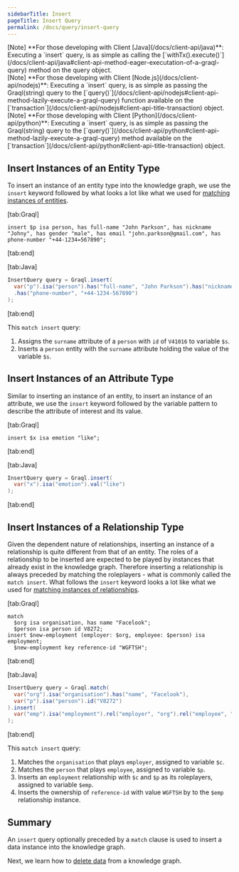 ```yaml
---
sidebarTitle: Insert
pageTitle: Insert Query
permalink: /docs/query/insert-query
---
```


<div class = "note">
[Note]
**For those developing with Client [Java](/docs/client-api/java)**: Executing a `insert` query, is as simple as calling the [`withTx().execute()`](/docs/client-api/java#client-api-method-eager-executation-of-a-graql-query) method on the query object.
</div>

<div class = "note">
[Note]
**For those developing with Client [Node.js](/docs/client-api/nodejs)**: Executing a `insert` query, is as simple as passing the Graql(string) query to the [`query()`](/docs/client-api/nodejs#client-api-method-lazily-execute-a-graql-query) function available on the [`transaction`](/docs/client-api/nodejs#client-api-title-transaction) object.
</div>

<div class = "note">
[Note]
**For those developing with Client [Python](/docs/client-api/python)**: Executing a `insert` query, is as simple as passing the Graql(string) query to the [`query()`](/docs/client-api/python#client-api-method-lazily-execute-a-graql-query) method available on the [`transaction`](/docs/client-api/python#client-api-title-transaction) object.
</div>

## Insert Instances of an Entity Type
To insert an instance of an entity type into the knowledge graph, we use the `insert` keyword followed by what looks a lot like what we used for [matching instances of entities](/docs/query/match-clause#match-instances-of-an-entity).

<div class="tabs dark">

[tab:Graql]
```graql
insert $p isa person, has full-name "John Parkson", has nickname "Johny", has gender "male", has email "john.parkson@gmail.com", has phone-number "+44-1234=567890";
```
[tab:end]

[tab:Java]
```java
InsertQuery query = Graql.insert(
  var("p").isa("person").has("full-name", "John Parkson").has("nickname", "Johny").has("email", "john.parkson@gmail.com")
  .has("phone-number", "+44-1234-567890")
);
```
[tab:end]
</div>

<!-- In a scenario where the instance to be inserted owns an attribute whose value must be extracted from the existing data, we use the so-called `match insert` query.

<div class="tabs dark">

[tab:Graql]
```graql
match
  $p-a isa person id V41016, has surname $s;
  insert $p-b isa person, has surname $s;
```
[tab:end]

[tab:Java]
```java
InsertQuery query = Graql.match(
  var("p-a").isa("person").id("V41016").has("surname", var("s"))
).insert(
  var("p-b").isa("person").has("surname", var("s"))
);
```
1.5 transaction.execute(query.toString());
transaction.commit();
[tab:end]
</div> -->

This `match insert` query:
1. Assigns the `surname` attribute of a `person` with `id` of `V41016` to variable `$s`.
2. Inserts a `person` entity with the `surname` attribute holding the value of the variable `$s`.

## Insert Instances of an Attribute Type
Similar to inserting an instance of an entity, to insert an instance of an attribute, we use the `insert` keyword followed by the variable pattern to describe the attribute of interest and its value.

<div class="tabs dark">

[tab:Graql]
```graql
insert $x isa emotion "like";
```
[tab:end]

[tab:Java]
```java
InsertQuery query = Graql.insert(
  var("x").isa("emotion").val("like")
);
```
[tab:end]
</div>

## Insert Instances of a Relationship Type
Given the dependent nature of relationships, inserting an instance of a relationship is quite different from that of an entity. The roles of a relationship to be inserted are expected to be played by instances that already exist in the knowledge graph. Therefore inserting a relationship is always preceded by matching the roleplayers - what is commonly called the `match insert`. What follows the `insert` keyword looks a lot like what we used for [matching instances of relationships](/docs/query/match-clause#match-instances-of-a-relationship).

<div class="tabs dark">

[tab:Graql]
```graql
match
  $org isa organisation, has name "Facelook";
  $person isa person id V8272;
insert $new-employment (employer: $org, employee: $person) isa employment;
  $new-employment key reference-id "WGFTSH";
```
[tab:end]

[tab:Java]
```java
InsertQuery query = Graql.match(
  var("org").isa("organisation").has("name", "Facelook"),
  var("p").isa("person").id("V8272")
).insert(
  var("emp").isa("employment").rel("employer", "org").rel("employee", "p").has("reference-id", "WGFTSH")
);
```
[tab:end]
</div>

This `match insert` query:
1. Matches the `organisation` that plays `employer`, assigned to variable `$c`.
2. Matches the `person` that plays `employee`, assigned to variable `$p`.
3. Inserts an `employment` relationship with `$c` and `$p` as its roleplayers, assigned to variable `$emp`.
4. Inserts the ownership of `reference-id` with value `WGFTSH` by to the `$emp` relationship instance.

## Summary
An `insert` query optionally preceded by a `match` clause is used to insert a data instance into the knowledge graph.

Next, we learn how to [delete data](/docs/query/delete-query) from a knowledge graph.